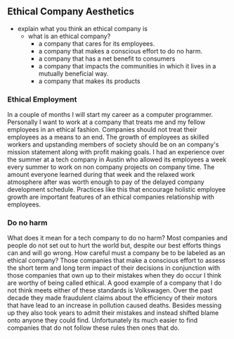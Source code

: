 ## Ethical Company Aesthetics

- explain what you think an ethical company is
    - what is an ethical company?
        - a company that cares for its employees.
        - a company that makes a conscious effort to do no harm.
        - a company that has a net benefit to consumers
        - a company that impacts the communities in which it lives in a mutually beneficial way.
        - a company that makes its products 

### Ethical Employment
In a couple of months I will start my career as a computer programmer. Personally I want to work at a company that treats me and my fellow employees in an ethical fashion. Companies should not treat their employees as a means to an end. The growth of employees as skilled workers and upstanding members of society should be on an company's mission statement along with profit making goals. I had an experience over the summer at a tech company in Austin who allowed its employees a week every summer to work on non company projects on company time. The amount everyone learned during that week and the relaxed work atmosphere after was worth enough to pay of the delayed company development schedule. Practices like this that encourage holistic employee growth are important features of an ethical companies relationship with employees. 

### Do no harm
What does it mean for a tech company to do no harm? Most companies and people do not set out to hurt the world but, despite our best efforts things can and will go wrong. How careful must a company be to be labeled as an ethical company? Those companies that make a conscious effort to assess the short term and long term impact of their decisions in conjunction with those companies that own up to their mistakes when they do occur I think are worthy of being called ethical. A good example of a company that I do not think meets either of these standards is Volkswagen. Over the past decade they made fraudulent claims about the efficiency of their motors that have lead to an increase in pollution caused deaths. Besides messing up they also took years to admit their mistakes and instead shifted blame onto anyone they could find. Unfortunately its much easier to find companies that do not follow these rules then ones that do.
